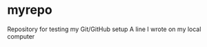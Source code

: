 # myrepo
Repository for testing my Git/GitHub setup
A   l i n e   I   w r o t e   o n   m y   l o c a l   c o m p u t e r      
 
